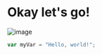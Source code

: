 # Okay let's go!
![image](https://github.com/anastasiaserendi/skills-communicate-using-markdown/assets/163645906/9c8fa270-8065-4841-a8b8-9af17ae08cd4)
``` javascript
var myVar = "Hello, world!";
```
